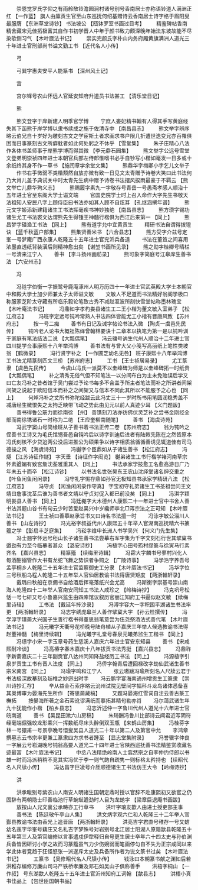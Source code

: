 <!-- { "loadSidebar": true } -->
　　崇恩觉罗氏字仰之有雨舲敔铃澹园涧村诸号别号香南居士亦称语铃道人满洲正红 【一作蓝】 旗人由廪贡生官至山东巡抚何绍基赠诗云香南居士诗字格于眉阳叟最服膺 【东洲草堂诗钞】 书法坡公 【瓯钵罗室书画过目考】 
　　精鉴碑帖香南精舍藏宋元佳拓极富其自作书初学晋人中年于颜书致力颇深晚年始法东坡故能不尽染欹侧习气 【木叶厱法书记】 
　　崇实完颜氏字朴山内务府厢黄旗满洲人道光三十年进士官刑部尚书谥文勤工书 【近代名人小传】 

　　弓 

　　弓巽字惠夫安平人能篆书 【深州风土记】 

　　宫 

　　宫尔铎号农山怀远人官延安知府升道员书法甚工 【清乐堂日记】 

　　熊 

　　熊文登字于岸新建人明季官学博 
　　宁庶人娄妃精书翰有人得其手写黄庭经失其下函熊于岸学博以隶书续成之施于佐清寺中 【南昌县志】 
　　熊文举字辨序略云伯兄自十岁好为雕刻古文之学宦斯土者求画求书户限几折遭世迭变兄亦百罹俱困而日事篆刻古文所癖躭者如此何处躬之不休乎 【雪堂集】 
　　朱子庄精心八法作各体书盖师事于岸熊学博而得其微 【李元鼎石园集】 
　　熊文举字公远号雪堂文登弟明崇祯四年进士本朝官兵部左侍郎惟嗜书必手自钞写小楷如毫发一日多或十余纸终其身不作一草书 【施闰章学余堂文集】 
　　熊鼎华字梅卿小字乞儿文举子 
　　作书右手微弱不类楷颓然自放亦微有致一日见文太青赠予诗卷大笑曰此书法何乃大肖儿盖予典试关中时太青先生病中赠予诗卷书法摆风捩雨最豪于不羁云 【熊文举亡儿鼎华殉义志】 
　　熊赐履字素九一字敬存号青岳一号愚斋孝感人顺治十五年进士官至东阁大学士谥文端 
　　官国史院学士时上召入命作大字先生书敬天法祖知人安民八字上顾侍臣曰书法亦如其人顾不自炫耳 【孔继涵撰年谱】 
　　熊元文字姬添新建籍诸生工书法挥毫疾书神妙独绝 【南昌县志】 
　　熊方瓒字锡功诸生尤工书法裘文达谓熊先生得锺王神髓行楷俱为西江后来第一 【同上】 
　　熊昌梦字磻渔工书法 【同上】 
　　熊有道字允中宜黄贡生 
　　精研书法自谓得拨镫诀 【蓝千秋蓝户部集】 
　　熊集贤善米书 【六合县志】 
　　熊方受字介兹号定峯一号梦庵广西永康人乾隆五十五年进士官兖沂兵备道 
　　书法在董笪之间喜用浓墨直透纸背装潢后则精神愈出矣 【谢堃书画所见录】 
　　熊之勋字桂卿号晴栏一号清来江宁人 
　　善书 【李斗扬州画舫录】 
　　熊可象字简庭号江皋庠生善书法 【六安州志】 

　　冯 

　　冯铨字伯衡一字振鹭号鹿庵涿州人明万历四十一年进士官武英殿大学士本朝官中和殿大学士加少师兼太子太师谥文敏 
　　文敏人不足道而书法精好翁阁学极口称服家芝阶太守藏有所临乐毅论笔致古秀不减赵沤波所刻快雪堂帖称墨林瑰宝 【木叶庵法书记】 
　　冯鼎如字孝杓娄县诸生工二王小楷为董文敏入室弟子 【松江府志】 
　　冯班字定远号钝吟常熟人书法四体皆能尤工小楷有晋唐风致 【苏州府志】 
　　按一号二痴 
　　善书有日记及诫字帖论书法入微 【陶贞一虞邑先民传】 
　　钝吟老人论书大概祖陈绎曾翰林要诀十二章本以执笔为第一是以钝吟训于家庭有笔法结法二说 【大瓢偶笔】 
　　冯云骧号讷生代州人顺治十二年进士官四川提学佥事康熙十八年举鸿博 
　　善书法有与曾大父小笺写高丽纸上笔性类坡翁 【鹤微录】 
　　冯行贤字补之 【一作圃芝幼名无咎】 班子康熙十八年举鸿博工书法尤精篆刻匹文三桥 【苏州府志】 
　　工书 【王士祯居易录】 
　　尤工篆隶 【虞邑先民传】 
　　今虞山冯氏一派莫不以圭峰碑为师是以圭峰碑拓一时纸贵 【大瓢偶笔】 
　　补之清秀无俗气但不知笔法一以分间布白为主未免贻误后学又曰亡友冯补之昔者馆于吴门尝过予论书每多不合盖予所主者笔法而补之所讲者间架间架之说起于欧阳信本而补之之间架又与信本不同此其所以不能服予之心也 【同上】 
　　何焯冯补之丈所书弥陀经跋云此冯丈三十一岁时所书用笔圆润稳秀盖不减唐经生微恨失之太拘乏映带飞动之势此由见元以前人真迹少耳 【义门题跋】 
　　善书得鲁公筋力而徐南徐 【州】 善镌刻刀法亦彷佛伏灵芝补之尝书金刚经全部而南徐镌诸石一时称为二绝 【王应奎柳南随笔】 
　　善书 【海虞诗苑】 
　　冯武字窦山号简缘班从子善书着书法正传二卷 【苏州府志】 
　　翁为钝吟之侄善书工诗又为毛氏馆甥吾邑自钝吟后以诗字训迪后进者有陆敕先陈在之然皆原本冯氏刻核不少贷迨两公没后进推公为硕果争以诗字相质翁循循善诱见辄道佳有司马德操之风 【海虞诗苑】 
　　冯樾字个臣鼎如从子诸生善书 【松江府志】 
　　冯燧 【江苏诗征作鐩】 字天垂 【诗征作字闳览】 樾弟诸生工书行楷学褚河南草宗怀素遒媚有致宫詹沈荃雅重其人 【同上】 
　　书法承家学技愈工名愈高游日广乃年未五十而卒 【松江诗钞】 
　　以书法名世张昊东王农山沈绎堂诸名绅交重之 【叶鱼闲鱼闲闲录】 
　　冯守礼字惕存鼎如孙官无极知县书承家学精研八法 【松江府志】 
　　冯守贞 【闲渔闲闲录作守真】 字宝初守礼弟诸生工书圣祖尝问王文靖曰詹事沈荃后谁为善书者文靖以守贞对促入都已前没矣 【同上】 
　　冯淇字颖明娄县人善书 【同上】 
　　冯廷櫆字大木德州人康熙二十一年进士官中书舍人善书法其题山谷书有句云少时苦爱赵吴兴中岁纔师李北□泻宗法之正可知 【木叶厱法书记】 
　　王士祯曰善摹赵承旨书又曰诗名书法擅一时 
　　冯泳字敏公淄川人善书 【山左诗抄】 
　　冯光裕字叔益代州人康熙五十年举人官湖南巡抚精六书篆籀之学 【彭启丰芝庭集】 
　　冯崧字维申长洲人书学吴兴 【何义门先生集】 
　　冯士翘字怀远号秬山长子诸生善书法尝摹右军字集为千字文刻石行世其擘窠书遒劲有力至今临摹者甚众 【潞安诗抄】 
　　冯植字心田号筠村缪篆与徐寅马行素齐名 【嘉兴县志】 
　　精篆籀 【续梅里诗辑】 
　　冯霦大字麟书号蓼村兴化人每酒酣搦管作大书有龙蛇飞舞之势识者争购之 【广陵诗事】 
　　冯学浩字养吾号孟亭桐乡人乾隆二十五年进士官监察御史工分隶 【木叶厱法书记】 
　　冯华字位三号秋船乌程人乾隆二十五年举人官仙居教谕书法得唐贤矩度 【两浙輶轩录】 
　　戴璐曰秋船在京佣书自给酒后挥毫落纸兴会尤高 
　　冯斯衡字崇基号崇山南海人乾隆四十二年举人官南安同知工书法人咸珍之 【岭梅诗抄】 
　　冯克巩号松恬一号七研又号小鲁嘉兴监生由四库馆议叙历官丽江知府工书逼似赵文敏 【续梅里诗辑】 
　　工书法 【戴延年抟沙录】 
　　冯溥字容大一字积囦平湖诸生书法率更 【两浙輶轩录】 
　　冯志字绣虎皋兰人善作擘窠大字 【孙云桂撰传】 
　　冯学淳字璞斋大兴国子生善行楷书得董思翁笔意尝为伍尧祭酒法式善代笔 【木叶厱法书记】 
　　冯元曦字天衢号花桥晚号陆舟植从子嘉庆三年举人候选教谕书法得赵董神髓 【梅里诗续辑】 
　　冯光曦字礼堂号春泉元曦弟监生工楷书 【同上】 
　　冯璟字小宋一字玉章号药生慈溪人嘉庆六年进士官安东知县 
　　善书 【宋咸熙耐冷谈】 
　　冯高椿字春木嘉庆十八年拔贡书法秀挺 【嘉兴县志】 
　　冯鼎祚字新斋嘉庆二十三年副贡官八达州同知降盐经历工书法 【同上】 
　　冯源植字引泉岁贡生工书有晋人法度 【同上】 
　　冯侨字翰青后遭回禄改字劫仙武诸生善书宗米南宫 【同上】 
　　冯瑜字鸣和江宁人 
　　张云璈跋冯瑜所刻名人尺牍云君于书法极深故摹刻及毡椎之妙迥出时手 
　　冯云鹏字宴海南通州增贡生工篆隶 【崇川诗抄汇存】 
　　辛从益金石索序略云沇州试院见壁间字幅科斗龙鸟诸体悉备喜其奥博审为晏海先生所作 【寄思斋藏稿】 
　　又题冯晏海红雪词自注云善古篆工橅拓 
　　按晏海所著之金石索讹谬满纸而摹拓甚精句勒亦肖 
　　冯尔蔼武诸生年九十犹能作小楷 【柏乡县志】 
　　冯志沂述仲一字鲁川代州人道光十六年进士官皖南道 
　　善书 【吴昆田漱六山房稿】 
　　朱琦酬冯鲁川比部诗云闻君近写阴符经毫端倔强蛟龙形乘兴一挥数纸尽床头醉倒双玉瓶 【来鹤山房集】 
　　冯桂芬字林一号獧甫一号景亭晚号懁叟吴县人道光二十年以第二人及第官中允 
　　李鸿章撰墓志云书宗率更兼工篆隶四方求书者踵至 【显志堂集附录】 
　　冯誉骥字仲良一字展云号崧湖晚号钝翁高要人道光二十四年进士官陕西巡抚善书法精鉴赏收藏名迹最富 【木叶厱法书记】 
　　中丞八法精绝岭南人士翕然宗之自李仲约侍郎以书雄一时而冯派稍稍不竞其实冯优于李一则气韵自疏隽一则标格太矜持也 【续昭代名人尺牍小传】 
　　冯达昌字巨凌号介厓顺德诸生工书法仿王大令 【岭梅诗抄】 

　　洪 

　　洪承畯别号紫农山人南安人明诸生国朝定鼎时授以官辞不赴康熙初又欲官之仍固辞有两朝隐士印善临池行草蜿蜒遒劲时人目为龙虵字 【梁章巨退庵书画跋】 
　　放按山人兄文襄公承畴亦工行草书 
　　洪玕字琅友歙人由进士授吏部主事 
　　善书法 【陈廷敬午亭山人集】 
　　洪文炳字观六仁和人乾隆三十二年举人官鄞县教谕书法由香光上追晋唐 【两浙輶轩录】 
　　洪亮吉字君直号稚存一号又蛣幼名莲字华峯号藕庄又名礼吉字梦殊号对岩别号北江居士阳湖人原籍歙县乾隆五十五年第三人及第官编修以言事遣戍伊犂释归自号更生居士卒年六十四太史与孙伯渊兵备皆因研讨小学之故而习篆籀虽气力少伤婉弱而笔画停匀自不失为正宗咸同以来学此体者竞趋于狂怪怒张一派遂斥太史及兵备所作者为说文篆书过矣 【木叶厱法书记】 
　　工篆书 【吴修昭代名人尺牍小传】 
　　钱泳曰本朝篆书献之渊如后若洪稚存编修万廉山司马严铁桥孝廉及邓石如吴山子俱称善手 
　　洪梧字桐山 【一作叔】 号东湖歙人乾隆五十五年进士官沂州知府工词翰 【歙县志】 
　　洪梧小真书佳品上 【包世臣国朝书品】 
